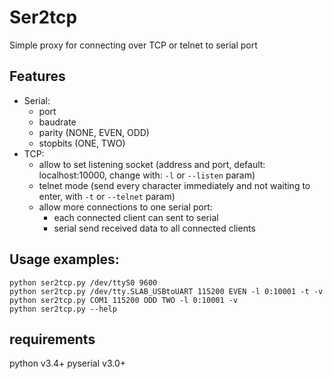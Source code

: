 # Ser2tcp
Simple proxy for connecting over TCP or telnet to serial port

## Features
- Serial:
  - port
  - baudrate
  - parity (NONE, EVEN, ODD)
  - stopbits (ONE, TWO)
- TCP:
  - allow to set listening socket (address and port, default: localhost:10000, change with: ```-l``` or ```--listen``` param)
  - telnet mode (send every character immediately and not waiting to enter, with ```-t``` or ```--telnet``` param)
  - allow more connections to one serial port:
    - each connected client can sent to serial
    - serial send received data to all connected clients

## Usage examples:
```
python ser2tcp.py /dev/ttyS0 9600
python ser2tcp.py /dev/tty.SLAB_USBtoUART 115200 EVEN -l 0:10001 -t -v
python ser2tcp.py COM1 115200 ODD TWO -l 0:10001 -v
python ser2tcp.py --help                                              
```

## requirements
python v3.4+
pyserial v3.0+
